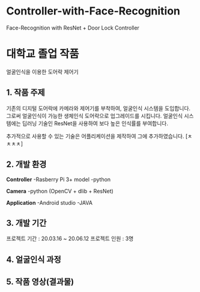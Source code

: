 # Controller-with-Face-Recognition
Face-Recognition with ResNet + Door Lock Controller

# 대학교 졸업 작품
 얼굴인식을 이용한 도어락 제어기
 
## 1. 작품 주제
 기존의 디지털 도어락에 카메라와 제어기를 부착하여, 얼굴인식 시스템을 도입합니다.
 그로써 얼굴인식이 가능한 생체인식 도어락으로 업그레이드를 시킵니다.
 얼굴인식 시스템에는 딥러닝 기술인 ResNet을 사용하여 보다 높은 인식률를 부여합니다.
 
 추가적으로 사용할 수 있는 기술은 어플리케이션을 제작하여 그에 추가하였습니다.
[ㅊㅊㅊㅊ]

## 2. 개발 환경
**Controller**
 -Rasberry Pi 3+ model
 -python
 
**Camera**
 -python (OpenCV + dlib + ResNet)
 
**Application**
 -Android studio
 -JAVA
 
## 3. 개발 기간
 프로젝트 기간 : 20.03.16 ~ 20.06.12
 프로젝트 인원 : 3명
 
## 4. 얼굴인식 과정

## 5. 작품 영상(결과물)
